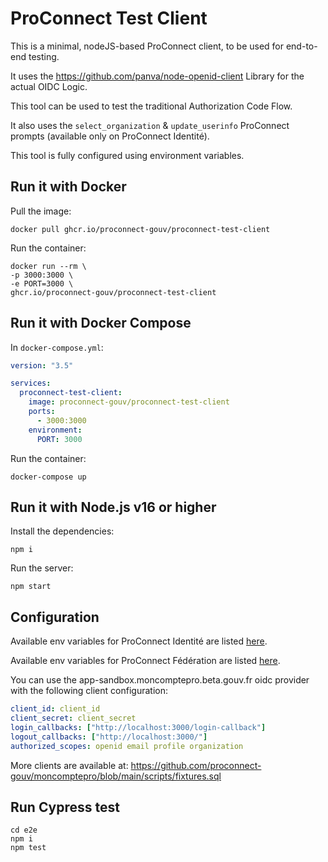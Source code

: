 # ProConnect Test Client

This is a minimal, nodeJS-based ProConnect client, to be used for end-to-end testing.

It uses the https://github.com/panva/node-openid-client Library for the actual OIDC Logic.

This tool can be used to test the traditional Authorization Code Flow.

It also uses the `select_organization` & `update_userinfo` ProConnect prompts (available only on ProConnect Identité).

This tool is fully configured using environment variables.

## Run it with Docker

Pull the image:

```
docker pull ghcr.io/proconnect-gouv/proconnect-test-client
```

Run the container:

```
docker run --rm \
-p 3000:3000 \
-e PORT=3000 \
ghcr.io/proconnect-gouv/proconnect-test-client
```

## Run it with Docker Compose

In `docker-compose.yml`:

```yaml
version: "3.5"

services:
  proconnect-test-client:
    image: proconnect-gouv/proconnect-test-client
    ports:
      - 3000:3000
    environment:
      PORT: 3000
```

Run the container:

```
docker-compose up
```

## Run it with Node.js v16 or higher

Install the dependencies:

```
npm i
```

Run the server:

```
npm start
```

## Configuration

Available env variables for ProConnect Identité are listed [here](.env).

Available env variables for ProConnect Fédération are listed [here](federation.env).

You can use the app-sandbox.moncomptepro.beta.gouv.fr oidc provider with the following client configuration:

```yaml
client_id: client_id
client_secret: client_secret
login_callbacks: ["http://localhost:3000/login-callback"]
logout_callbacks: ["http://localhost:3000/"]
authorized_scopes: openid email profile organization
```

More clients are available at: https://github.com/proconnect-gouv/moncomptepro/blob/main/scripts/fixtures.sql

## Run Cypress test

```
cd e2e
npm i
npm test
```
